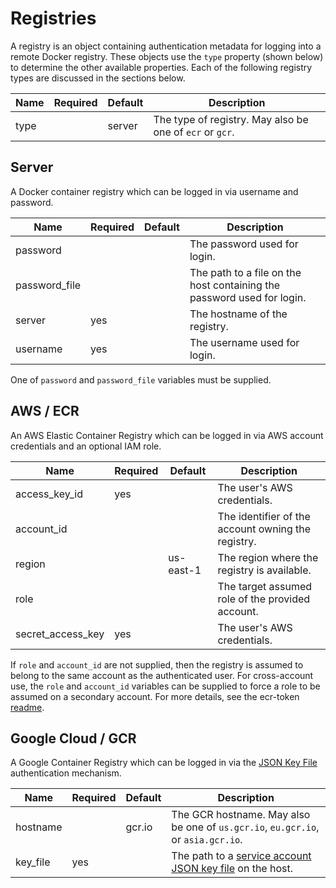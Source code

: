 # Registries

A registry is an object containing authentication metadata for logging into a remote Docker registry. These objects use the `type` property (shown below) to determine the other available properties. Each of the following registry types are discussed in the sections below.

| Name | Required | Default | Description |
| ---- | -------- | ------- | ----------- |
| type |          | server  | The type of registry. May also be one of `ecr` or `gcr`. |

## Server

A Docker container registry which can be logged in via username and password.

| Name          | Required | Default | Description |
| ------------- | -------- | ------- | ----------- |
| password      |          |         | The password used for login. |
| password_file |          |         | The path to a file on the host containing the password used for login. |
| server        | yes      |         | The hostname of the registry. |
| username      | yes      |         | The username used for login. |

One of `password` and `password_file` variables must be supplied.

## AWS / ECR

An AWS Elastic Container Registry which can be logged in via AWS account credentials and an optional IAM role.

| Name              | Required | Default   | Description |
| ----------------- | -------- | --------- | ----------- |
| access_key_id     | yes      |           | The user's AWS credentials. |
| account_id        |          |           | The identifier of the account owning the registry. |
| region            |          | us-east-1 | The region where the registry is available. |
| role              |          |           | The target assumed role of the provided account. |
| secret_access_key | yes      |           | The user's AWS credentials. |

If `role` and `account_id` are not supplied, then the registry is assumed to belong to the same account as the authenticated user. For cross-account use, the `role` and `account_id` variables can be supplied to force a role to be assumed on a secondary account. For more details, see the ecr-token [readme](https://github.com/efritz/ij/blob/master/images/ecr-token/README.md#user-content-ecr-token).

## Google Cloud / GCR

A Google Container Registry which can be logged in via the [JSON Key File](https://cloud.google.com/container-registry/docs/advanced-authentication#json_key_file) authentication mechanism.

| Name     | Required | Default | Description |
| -------- | -------- | ------- | ----------- |
| hostname |          | gcr.io  | The GCR hostname. May also be one of `us.gcr.io`, `eu.gcr.io`, or `asia.gcr.io`. |
| key_file | yes      |         | The path to a [service account JSON key file](https://support.google.com/cloud/answer/6158849#serviceaccounts) on the host. |
